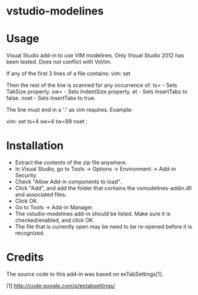 vstudio-modelines
=================

# Usage
Visual Studio add-in to use VIM modelines. Only Visual Studio 2012 has been tested. Does not conflict with VsVim.

If any of the first 3 lines of a file contains:
   vim: set

Then the rest of the line is scanned for any occurrence of:
   ts=<n>    - Sets TabSize property.
   sw=<n>    - Sets IndentSize property.
   et        - Sets InsertTabs to false.
   noet      - Sets InsertTabs to true.

The line must end in a ':' as vim requires. Example:

  vim: set ts=4 sw=4 tw=99 noet :

# Installation

* Extract the contents of the zip file anywhere.
* In Visual Studio, go to Tools -> Options -> Environment -> Add-in Security.
* Check "Allow Add-in components to load".
* Click "Add", and add the folder that contains the vsmodelines-addin.dll and associated files.
* Click OK.
* Go to Tools -> Add-in Manager.
* The vstudio-modelines add-in should be listed. Make sure it is checked/enabled, and click OK.
* The file that is currently open may be need to be re-opened before it is recognized.

# Credits

The source code to this add-in was based on exTabSettings[1].

[1] http://code.google.com/p/extabsettings/
